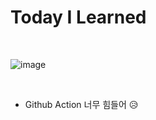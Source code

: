 # Today I Learned

<br/>

![image](https://user-images.githubusercontent.com/87457066/147402088-e736cae7-0a73-4753-9b2e-ed6eb4423b87.png)

<br/>

- Github Action 너무 힘들어 😥
